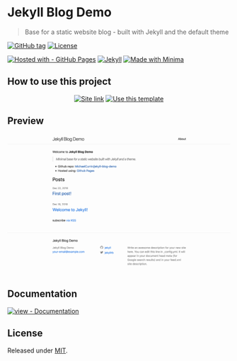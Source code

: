 # Jekyll Blog Demo
> Base for a static website blog - built with Jekyll and the default theme

[![GitHub tag](https://img.shields.io/github/tag/MichaelCurrin/jekyll-blog-demo?include_prereleases&sort=semver)](https://GitHub.com/MichaelCurrin/jekyll-blog-demo/tags/)
[![License](https://img.shields.io/badge/License-MIT-blue.svg)](#license)

[![Hosted with - GitHub Pages](https://img.shields.io/badge/Hosted_with-GitHub_Pages-blue?logo=github&logoColor=white)](https://pages.github.com/)
[![Jekyll](https://img.shields.io/badge/Jekyll-3.9-blue?logo=jekyll&logoColor=white)](https://jekyllrb.com)
[![Made with Minima](https://img.shields.io/badge/minima-2.5-blue?logo=ruby)](https://github.com/jekyll/minima)


## How to use this project

<div align="center">

[![Site link](https://img.shields.io/badge/GH_Pages-Live_demo-green.svg?style=for-the-badge)](https://michaelcurrin.github.io/jekyll-blog-demo/)
[![Use this template](https://img.shields.io/badge/Use_this_Template-2ea44f.svg?style=for-the-badge&logo=github)](https://github.com/MichaelCurrin/jekyll-blog-demo/generate)

</div>


## Preview

[![Sample screenshot](/sample.png "Sample screenshot")](https://michaelcurrin.github.io/jekyll-blog-demo/)


## Documentation

[![view - Documentation](https://img.shields.io/badge/view-Documentation-blue)](/docs/)


## License

Released under [MIT](/LICENSE).
